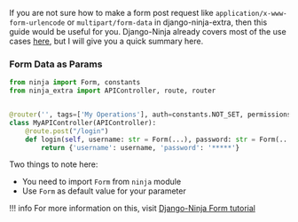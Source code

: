
If you are not sure how to make a form post request like `application/x-www-form-urlencode` or `multipart/form-data` in django-ninja-extra, then this guide would be useful for you.
Django-Ninja already covers most of the use cases [here](https://django-ninja.rest-framework.com/tutorial/form-params/), but I will give you a quick summary here.

### Form Data as Params

```python hl_lines="1 6"
from ninja import Form, constants
from ninja_extra import APIController, route, router


@router('', tags=['My Operations'], auth=constants.NOT_SET, permissions=[])
class MyAPIController(APIController):
    @route.post("/login")
    def login(self, username: str = Form(...), password: str = Form(...)):
        return {'username': username, 'password': '*****'}
```
Two things to note here:

- You need to import `Form` from `ninja` module
- Use `Form` as default value for your parameter


!!! info
    For more information on this, visit [Django-Ninja Form tutorial](https://django-ninja.rest-framework.com/tutorial/form-params/)